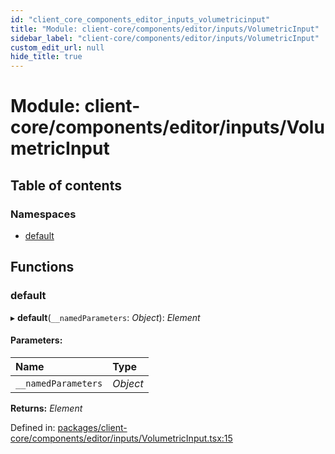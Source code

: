 ```yaml
---
id: "client_core_components_editor_inputs_volumetricinput"
title: "Module: client-core/components/editor/inputs/VolumetricInput"
sidebar_label: "client-core/components/editor/inputs/VolumetricInput"
custom_edit_url: null
hide_title: true
---
```


# Module: client-core/components/editor/inputs/VolumetricInput

## Table of contents

### Namespaces

- [default](client_core_components_editor_inputs_volumetricinput.default.md)

## Functions

### default

▸ **default**(`__namedParameters`: *Object*): *Element*

#### Parameters:

Name | Type |
:------ | :------ |
`__namedParameters` | *Object* |

**Returns:** *Element*

Defined in: [packages/client-core/components/editor/inputs/VolumetricInput.tsx:15](https://github.com/xr3ngine/xr3ngine/blob/9d253dc38/packages/client-core/components/editor/inputs/VolumetricInput.tsx#L15)
